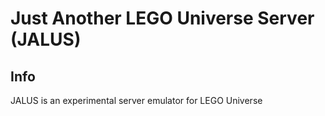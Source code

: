 # Just Another LEGO Universe Server (JALUS)

## Info
JALUS is an experimental server emulator for LEGO Universe
